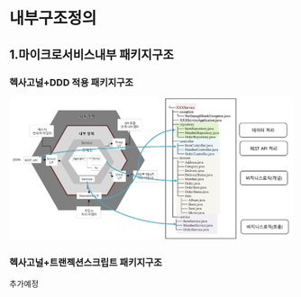 # 내부구조정의
## 1.마이크로서비스내부 패키지구조
### 헥사고널+DDD 적용 패키지구조
![패키지](/img/package.png)  

### 헥사고널+트랜젝션스크립트 패키지구조
추가예정
  
